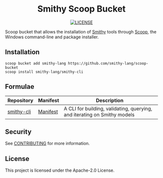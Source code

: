 <h1 align="center">Smithy Scoop Bucket</h1>

<p align="center">
    <a href="https://github.com/smithy-lang/homebrew-tap/blob/main/LICENSE" title="license">
      <img alt="LICENSE" src="https://img.shields.io/badge/License-Apache_2.0-blue.svg">
    </a>
</p>

Scoop bucket that allows the installation of [Smithy](https://smithy.io/2.0/index.html) tools through [Scoop](https://scoop.sh), the Windows command-line and package installer.


## Installation
```pwsh
scoop bucket add smithy-lang https://github.com/smithy-lang/scoop-bucket
scoop install smithy-lang/smithy-cli
```

## Formulae

| Repository                                      | Manifest                          | Description                                                              |
|-------------------------------------------------|----------------------------------|--------------------------------------------------------------------------|
| [smithy-cli](https://github.com/smithy-lang/smithy) | [Manifest](bucket/smithy-cli.json) | A CLI for building, validating, querying, and iterating on Smithy models |

## Security

See [CONTRIBUTING](CONTRIBUTING.md#security-issue-notifications) for more information.

## License

This project is licensed under the Apache-2.0 License.

